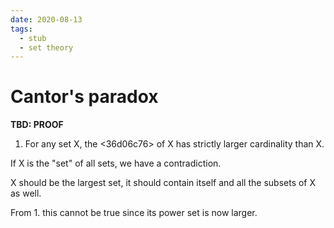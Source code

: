 ```yaml
---
date: 2020-08-13
tags: 
  - stub
  - set theory
---
```


# Cantor's paradox

**TBD: PROOF**

1. For any set X, the <36d06c76> of X has strictly larger cardinality than X.

If X is the "set" of all sets, we have a contradiction.

X should be the largest set, it should contain itself and all the subsets of X as well.

From 1. this cannot be true since its power set is now larger.
